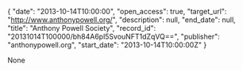 {
  "date": "2013-10-14T10:00:00", 
  "open_access": true, 
  "target_url": "http://www.anthonypowell.org/", 
  "description": null, 
  "end_date": null, 
  "title": "Anthony Powell Society", 
  "record_id": "20131014T100000/bh84A6pl5SvouNFT1dZqVQ==", 
  "publisher": "anthonypowell.org", 
  "start_date": "2013-10-14T10:00:00Z"
}

None